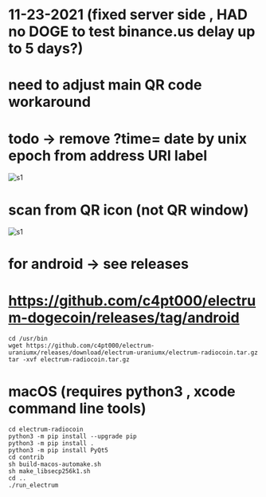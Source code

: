 
# 11-23-2021 (fixed server side , HAD no DOGE to test binance.us delay up to 5 days?)

# need to adjust main QR code workaround 
# todo -> remove ?time= date by unix epoch from address URI label
![s1](https://github.com/c4pt000/electrum-dogecoin/releases/download/android/todo-remove-time-from-URI.gif)
# scan from QR icon (not QR window)
![s1](https://github.com/c4pt000/electrum-dogecoin/releases/download/android/scan-from-here.gif)

# for android -> see releases

# https://github.com/c4pt000/electrum-dogecoin/releases/tag/android

```
cd /usr/bin
wget https://github.com/c4pt000/electrum-uraniumx/releases/download/electrum-uraniumx/electrum-radiocoin.tar.gz
tar -xvf electrum-radiocoin.tar.gz
```


# macOS (requires python3 , xcode command line tools)
```
cd electrum-radiocoin
python3 -m pip install --upgrade pip
python3 -m pip install .
python3 -m pip install PyQt5
cd contrib
sh build-macos-automake.sh
sh make_libsecp256k1.sh
cd ..
./run_electrum
```
